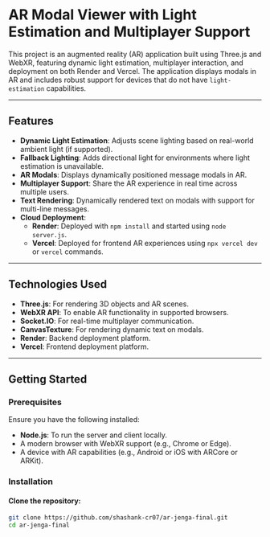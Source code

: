 # AR Modal Viewer with Light Estimation and Multiplayer Support

This project is an augmented reality (AR) application built using Three.js and WebXR, featuring dynamic light estimation, multiplayer interaction, and deployment on both Render and Vercel. The application displays modals in AR and includes robust support for devices that do not have `light-estimation` capabilities.

---

## Features

- **Dynamic Light Estimation**: Adjusts scene lighting based on real-world ambient light (if supported).
- **Fallback Lighting**: Adds directional light for environments where light estimation is unavailable.
- **AR Modals**: Displays dynamically positioned message modals in AR.
- **Multiplayer Support**: Share the AR experience in real time across multiple users.
- **Text Rendering**: Dynamically rendered text on modals with support for multi-line messages.
- **Cloud Deployment**:
  - **Render**: Deployed with `npm install` and started using `node server.js`.
  - **Vercel**: Deployed for frontend AR experiences using `npx vercel dev` or `vercel` commands.

---

## Technologies Used

- **Three.js**: For rendering 3D objects and AR scenes.
- **WebXR API**: To enable AR functionality in supported browsers.
- **Socket.IO**: For real-time multiplayer communication.
- **CanvasTexture**: For rendering dynamic text on modals.
- **Render**: Backend deployment platform.
- **Vercel**: Frontend deployment platform.

---

## Getting Started

### Prerequisites

Ensure you have the following installed:
- **Node.js**: To run the server and client locally.
- A modern browser with WebXR support (e.g., Chrome or Edge).
- A device with AR capabilities (e.g., Android or iOS with ARCore or ARKit).

### Installation

#### Clone the repository:
```bash
git clone https://github.com/shashank-cr07/ar-jenga-final.git
cd ar-jenga-final
